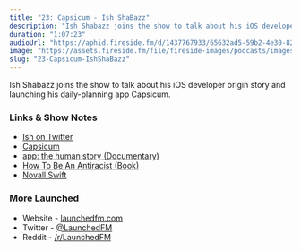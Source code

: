 ```yaml
---
title: "23: Capsicum - Ish ShaBazz"
description: "Ish Shabazz joins the show to talk about his iOS developer origin story and launching his daily-planning app Capsicum."
duration: "1:07:23"
audioUrl: "https://aphid.fireside.fm/d/1437767933/65632ad5-59b2-4e30-82d1-13845dce07dd/77f7e248-cc9f-42ee-83f6-c8560f76ce0a.mp3"
image: "https://assets.fireside.fm/file/fireside-images/podcasts/images/6/65632ad5-59b2-4e30-82d1-13845dce07dd/episodes/7/77f7e248-cc9f-42ee-83f6-c8560f76ce0a/cover.jpg"
slug: "23-Capsicum-IshShaBazz"
---
```


<p>Ish Shabazz joins the show to talk about his iOS developer origin story and launching his daily-planning app Capsicum.</p>

<h3>Links &amp; Show Notes</h3>

<ul>
<li><a href="https://twitter.com/ishabazz" rel="nofollow">Ish on Twitter</a></li>
<li><a href="https://capsicum.app" rel="nofollow">Capsicum</a></li>
<li><a href="https://appdocumentary.com" rel="nofollow">app: the human story (Documentary)</a></li>
<li><a href="https://www.ibramxkendi.com/how-to-be-an-antiracist-1" rel="nofollow">How To Be An Antiracist (Book)</a></li>
<li><a href="https://twitter.com/novallswift?lang=en" rel="nofollow">Novall Swift</a></li>
</ul>

<h3>More Launched</h3>

<ul>
<li>Website - <a href="https://launchedfm.com" rel="nofollow">launchedfm.com</a></li>
<li>Twitter - <a href="https://twitter.com/launchedfm" rel="nofollow">@LaunchedFM</a></li>
<li>Reddit - <a href="https://www.reddit.com/r/LaunchedFM/" rel="nofollow">/r/LaunchedFM</a></li>
</ul>

